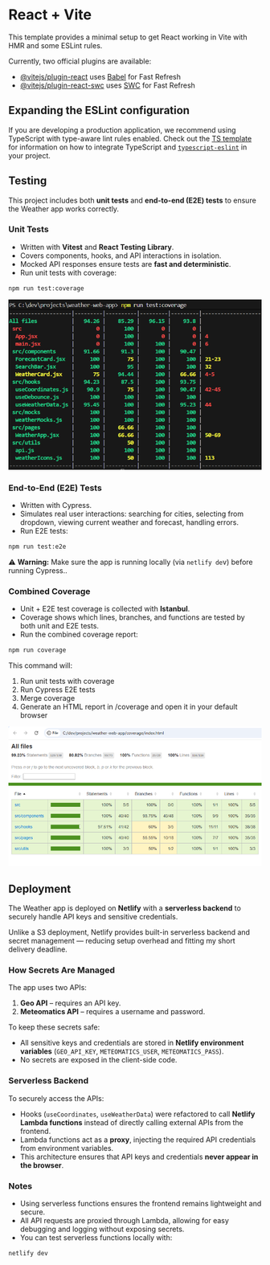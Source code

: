 # React + Vite

This template provides a minimal setup to get React working in Vite with HMR and some ESLint rules.

Currently, two official plugins are available:

- [@vitejs/plugin-react](https://github.com/vitejs/vite-plugin-react/blob/main/packages/plugin-react) uses [Babel](https://babeljs.io/) for Fast Refresh
- [@vitejs/plugin-react-swc](https://github.com/vitejs/vite-plugin-react/blob/main/packages/plugin-react-swc) uses [SWC](https://swc.rs/) for Fast Refresh

## Expanding the ESLint configuration

If you are developing a production application, we recommend using TypeScript with type-aware lint rules enabled. Check out the [TS template](https://github.com/vitejs/vite/tree/main/packages/create-vite/template-react-ts) for information on how to integrate TypeScript and [`typescript-eslint`](https://typescript-eslint.io) in your project.

## Testing

This project includes both **unit tests** and **end-to-end (E2E) tests** to ensure the Weather app works correctly.

### Unit Tests

- Written with **Vitest** and **React Testing Library**.
- Covers components, hooks, and API interactions in isolation.
- Mocked API responses ensure tests are **fast and deterministic**.
- Run unit tests with coverage:

```bash
npm run test:coverage
```

![Unit tests coverage report](image.png)

### End-to-End (E2E) Tests

- Written with Cypress.
- Simulates real user interactions: searching for cities, selecting from dropdown, viewing current weather and forecast, handling errors.
- Run E2E tests:

```bash
npm run test:e2e
```

⚠️ **Warning:** Make sure the app is running locally (via `netlify de`v) before running Cypress..

### Combined Coverage

- Unit + E2E test coverage is collected with **Istanbul**.
- Coverage shows which lines, branches, and functions are tested by both unit and E2E tests.
- Run the combined coverage report:

```bash
npm run coverage
```

This command will:

1. Run unit tests with coverage
2. Run Cypress E2E tests
3. Merge coverage
4. Generate an HTML report in /coverage and open it in your default browser

![Combined coverage report](image-1.png)

## Deployment

The Weather app is deployed on **Netlify** with a **serverless backend** to securely handle API keys and sensitive credentials.

Unlike a S3 deployment, Netlify provides built-in serverless backend and secret management — reducing setup overhead and fitting my short delivery deadline.

### How Secrets Are Managed

The app uses two APIs:

1. **Geo API** – requires an API key.
2. **Meteomatics API** – requires a username and password.

To keep these secrets safe:

- All sensitive keys and credentials are stored in **Netlify environment variables** (`GEO_API_KEY`, `METEOMATICS_USER`, `METEOMATICS_PASS`).
- No secrets are exposed in the client-side code.

### Serverless Backend

To securely access the APIs:

- Hooks (`useCoordinates`, `useWeatherData`) were refactored to call **Netlify Lambda functions** instead of directly calling external APIs from the frontend.
- Lambda functions act as a **proxy**, injecting the required API credentials from environment variables.
- This architecture ensures that API keys and credentials **never appear in the browser**.

### Notes

- Using serverless functions ensures the frontend remains lightweight and secure.
- All API requests are proxied through Lambda, allowing for easy debugging and logging without exposing secrets.
- You can test serverless functions locally with:

```bash
netlify dev
```
